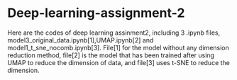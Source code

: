 # Deep-learning-assignment-2

Here are the codes of deep learning assinment2, including 3 .ipynb files, model3_original_data.ipynb[1],UMAP.ipynb[2] and model1_t_sne_nocomb.ipynb[3].
File[1] for the model without any dimension reduction method, file[2] is the model that has been trained after using UMAP to reduce the dimension of data, and file[3] uses t-SNE to reduce the dimension.
